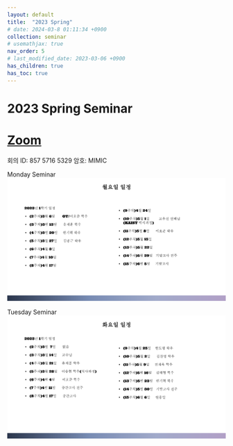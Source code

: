 ```yaml
---
layout: default
title:  "2023 Spring"
# date: 2024-03-8 01:11:34 +0900
collection: seminar
# usemathjax: true
nav_order: 5
# last_modified_date: 2023-03-06 +0900
has_children: true
has_toc: true
---
```

# 2023 Spring Seminar

# [Zoom] 

회의 ID: 857 5716 5329
암호: MIMIC

Monday Seminar
<img src="calendar/mond.svg">

Tuesday Seminar
<img src="calendar/tues.svg">

[Zoom]: https://us02web.zoom.us/j/85757165329?pwd=aExKVjdiL2cxVUVsK2FudXNEczR2dz09